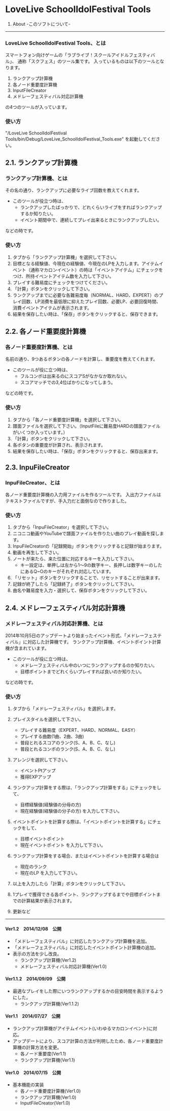 LoveLive SchoolIdolFestival Tools
=================================
1. About -このソフトについて-
---------------------------------

### LoveLive SchoolIdolFestival Tools、とは

スマートフォン向けゲームの「ラブライブ！スクールアイドルフェスティバル」、
通称「スクフェス」のツール集です。
入っているものは以下のツールとなります。

1. ランクアップ計算機
2. 各ノード重要度計算機
3. InputFileCreator
4. メドレーフェスティバル対応計算機

の4つのツールが入っています。

### 使い方

"/LoveLive SchoolIdolFestival Tools/bin/Debug/LoveLive_SchoolIdolFestival_Tools.exe" を起動してください。

2.1. ランクアップ計算機
--------------------------------

### ランクアップ計算機、とは

その名の通り、ランクアップに必要なライブ回数を教えてくれます。

* このツールが役立つ時は、
	* ランクアップしたばっかりで、どれくらいライブをすればランクアップするか知りたい。
	* イベント期間中で、連続してプレイ出来るときにランクアップしたい。

などの時です。

### 使い方

1. タブから「ランクアップ計算機」を選択して下さい。
2. 目標となる経験値、今現在の経験値、今現在のLPを入力します。アイテムイベント（通称マカロンイベント）の時は「イベントアイテム」にチェックをつけ、所持イベントアイテム数を入力して下さい。
3. プレイする難易度にチェックをつけてください。
4. 「計算」ボタンをクリックして下さい。
5. ランクアップまでに必要な各難易度毎（NORMAL、HARD、EXPERT）のプレイ回数、LP消費を最低限に抑えたプレイ回数、必要LP、必要回復時間、消費イベントアイテムが表示されます。
6. 結果を保存したい時は、「保存」ボタンをクリックすると、保存できます。

2.2. 各ノード重要度計算機
--------------------------------

### 各ノード重要度計算機、とは

名前の通り、9つあるボタンの各ノードを計算し、重要度を教えてくれます。

* このツールが役に立つ時は、
	* フルコンボは出来るのにスコアSがなかなか取れない。
	* スコアマッチでの3,4位ばかりになってしまう。

などの時です。

### 使い方

1. タブから「各ノード重要度計算機」を選択して下さい。
2. 譜面ファイルを選択して下さい。（InputFileに難易度HARDの譜面ファイルがいくつか入っています。）
3. 「計算」ボタンをクリックして下さい。
4. 各ボタンの重要度が計算され、表示されます。
5. 結果を保存したい時は、「保存」ボタンをクリックすると、保存出来ます。

2.3. InpuFileCreator
--------------------------------

### InpuFileCreator、とは

各ノード重要度計算機の入力用ファイルを作るツールです。
入出力ファイルはテキストファイルですが、手入力だと面倒なので作りました。

### 使い方

1. タブから「InpuFileCreator」を選択して下さい。
2. ニコニコ動画やYouTubeで譜面ファイルを作りたい曲のプレイ動画を探します。
3. InpuFileCreatorの「記録開始」ボタンをクリックすると記録が始まります。
4. 動画を再生して下さい。
5. ノートが来たら、来た位置に対応するキーを入力して下さい。
	* キー設定は、単押しは左から1～9の数字キー、長押しは数字キーのしたにあるQ~Oのキーがそれぞれ対応しています。
6. 「リセット」ボタンをクリックすることで、リセットすることが出来ます。
7. 記録が終了したら「記録終了」ボタンをクリックして下さい。
8. 曲名や難易度を入力・選択して、保存ボタンをクリックして下さい。　　

2.4. メドレーフェスティバル対応計算機
---

### メドレーフェスティバル対応計算機、とは

2014年10月5日のアップデートより始まったイベント形式、「メドレーフェスティバル」に対応した計算機です。
ランクアップ計算機、イベントポイント計算機が含まれています。

* このツールが役に立つ時は、
	* メドレーフェスティバル中のいつにランクアップするのか知りたい。
	* 目標ポイントまでどれくらいプレイすれば良いのか知りたい。

などの時です。

### 使い方

1. タブから「メドレーフェスティバル」を選択します。
2. プレイスタイルを選択して下さい。
	* プレイする難易度（EXPERT、HARD、NORMAL、EASY）
	* プレイする曲数(1曲、2曲、3曲)
	* 普段とれるスコアのランク(S、A、B、C、なし)
	* 普段とれるコンボのランク(S、A、B、C、なし)
3. アレンジを選択して下さい。
	* イベントPtアップ
	* 獲得EXPアップ
4. ランクアップ計算をする際は、「ランクアップ計算をする」にチェックをして、
	* 目標経験値(経験値の分母の方)
	* 現在経験値(経験値の分子の方)
を入力して下さい。
5. イベントポイントを計算する際は、「イベントポイントを計算する」にチェックをして、
	* 目標イベントポイント
	* 現在イベントポイント
を入力して下さい。
6. ランクアップ計算をする場合、またはイベントポイントを計算する場合は
	* 現在のランク
	* 現在のLP
	を入力して下さい。
7. 以上を入力したら「計算」ボタンをクリックして下さい。
8. 1プレイで獲得できる各ポイント、ランクアップするまでや目標ポイントまでの計算結果が表示されます。

3. 更新など
--------------------------------

#### Ver1.2　2014/12/08　公開
* 「メドレーフェスティバル」に対応したランクアップ計算機を追加。
* 「メドレーフェスティバル」に対応したイベントポイント計算機の追加。
* 表示の方法を少し改良。
	* ランクアップ計算機(Ver1.2)
	* メドレーフェスティバル対応計算機(Ver1.0)

#### Ver1.1.2　2014/09/09　公開
* 最適なプレイをした際にいつランクアップするかの目安時間を表示するようにした。
	* ランクアップ計算機(Ver1.1.2)

#### Ver1.1　2014/07/27　公開
* ランクアップ計算機がアイテムイベント(いわゆるマカロンイベント)に対応。
* アップデートにより、スコア計算の方法が判明したため、各ノード重要度計算機の計算方法を変更。
	* 各ノード重要度(Ver1.1)
	* ランクアップ計算機(Ver1.1)

#### Ver1.0　2014/07/15　公開
* 基本機能の実装
	* 各ノード重要度計算機(Ver1.0)
	* ランクアップ計算機(Ver1.0)
	* InputFileCreator(Ver1.0)